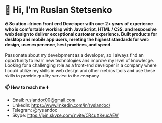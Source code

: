 # 👋 Hi, I’m Ruslan Stetsenko
#### :fire: Solution-driven Front end Developer with over 2+ years of experience who is comfortable working with JavaScript, HTML / CSS, and responsive web design to deliver exceptional customer experience. Built products for desktop and mobile app users, meeting the highest standards for web design, user experience, best practices, and speed. 
Passionate about my development as a developer, so I always find an opportunity to learn new technologies and improve my level of knowledge. 
Looking for a challenging role as a front-end developer in a company where I could utilize my skills in web design and other metrics tools and use these skills to provide quality service to the company.

#### 📫 How to reach me :arrow_down:
- Email: ruslandoc00@gmail.com
- LinkedIn: https://www.linkedin.com/in/ryslandoc/
- Telegram: @ryslandoc
- Skype: https://join.skype.com/invite/CR4uXKeucAEW
